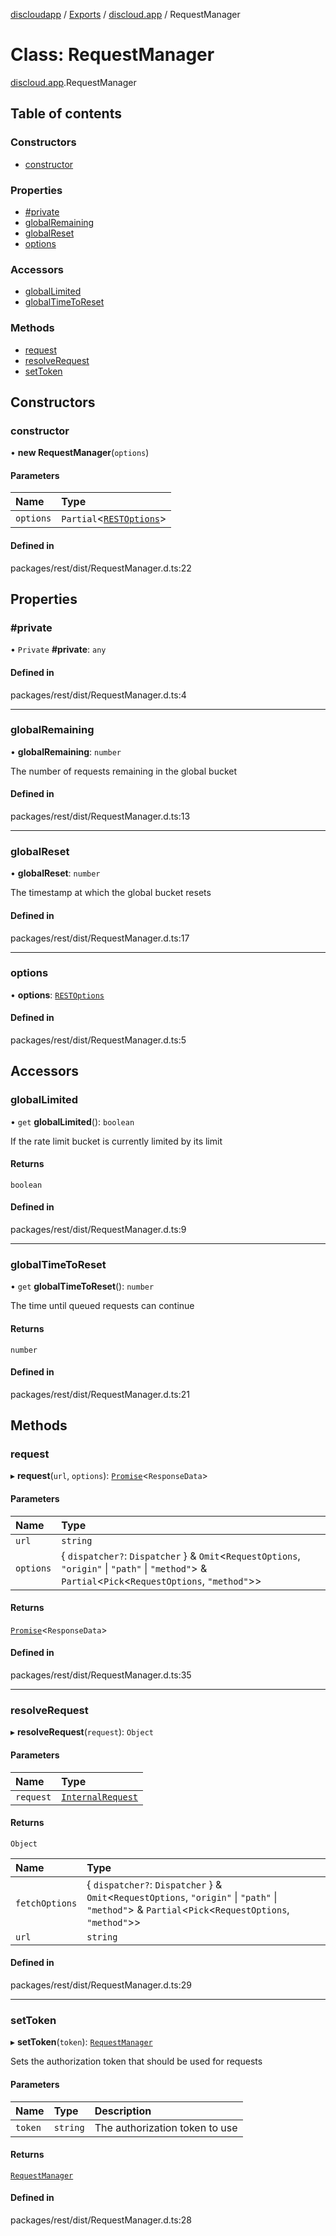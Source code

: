 [discloudapp](../README.md) / [Exports](../modules.md) / [discloud.app](../modules/discloud_app.md) / RequestManager

# Class: RequestManager

[discloud.app](../modules/discloud_app.md).RequestManager

## Table of contents

### Constructors

- [constructor](discloud_app.RequestManager.md#constructor)

### Properties

- [#private](discloud_app.RequestManager.md##private)
- [globalRemaining](discloud_app.RequestManager.md#globalremaining)
- [globalReset](discloud_app.RequestManager.md#globalreset)
- [options](discloud_app.RequestManager.md#options)

### Accessors

- [globalLimited](discloud_app.RequestManager.md#globallimited)
- [globalTimeToReset](discloud_app.RequestManager.md#globaltimetoreset)

### Methods

- [request](discloud_app.RequestManager.md#request)
- [resolveRequest](discloud_app.RequestManager.md#resolverequest)
- [setToken](discloud_app.RequestManager.md#settoken)

## Constructors

### constructor

• **new RequestManager**(`options`)

#### Parameters

| Name | Type |
| :------ | :------ |
| `options` | `Partial`<[`RESTOptions`](../interfaces/discloud_app.RESTOptions.md)\> |

#### Defined in

packages/rest/dist/RequestManager.d.ts:22

## Properties

### #private

• `Private` **#private**: `any`

#### Defined in

packages/rest/dist/RequestManager.d.ts:4

___

### globalRemaining

• **globalRemaining**: `number`

The number of requests remaining in the global bucket

#### Defined in

packages/rest/dist/RequestManager.d.ts:13

___

### globalReset

• **globalReset**: `number`

The timestamp at which the global bucket resets

#### Defined in

packages/rest/dist/RequestManager.d.ts:17

___

### options

• **options**: [`RESTOptions`](../interfaces/discloud_app.RESTOptions.md)

#### Defined in

packages/rest/dist/RequestManager.d.ts:5

## Accessors

### globalLimited

• `get` **globalLimited**(): `boolean`

If the rate limit bucket is currently limited by its limit

#### Returns

`boolean`

#### Defined in

packages/rest/dist/RequestManager.d.ts:9

___

### globalTimeToReset

• `get` **globalTimeToReset**(): `number`

The time until queued requests can continue

#### Returns

`number`

#### Defined in

packages/rest/dist/RequestManager.d.ts:21

## Methods

### request

▸ **request**(`url`, `options`): [`Promise`]( https://developer.mozilla.org/en-US/docs/Web/JavaScript/Reference/Global_Objects/Promise )<`ResponseData`\>

#### Parameters

| Name | Type |
| :------ | :------ |
| `url` | `string` |
| `options` | { `dispatcher?`: `Dispatcher`  } & `Omit`<`RequestOptions`, ``"origin"`` \| ``"path"`` \| ``"method"``\> & `Partial`<`Pick`<`RequestOptions`, ``"method"``\>\> |

#### Returns

[`Promise`]( https://developer.mozilla.org/en-US/docs/Web/JavaScript/Reference/Global_Objects/Promise )<`ResponseData`\>

#### Defined in

packages/rest/dist/RequestManager.d.ts:35

___

### resolveRequest

▸ **resolveRequest**(`request`): `Object`

#### Parameters

| Name | Type |
| :------ | :------ |
| `request` | [`InternalRequest`](../interfaces/discloud_app.InternalRequest.md) |

#### Returns

`Object`

| Name | Type |
| :------ | :------ |
| `fetchOptions` | { `dispatcher?`: `Dispatcher`  } & `Omit`<`RequestOptions`, ``"origin"`` \| ``"path"`` \| ``"method"``\> & `Partial`<`Pick`<`RequestOptions`, ``"method"``\>\> |
| `url` | `string` |

#### Defined in

packages/rest/dist/RequestManager.d.ts:29

___

### setToken

▸ **setToken**(`token`): [`RequestManager`](discloud_app.RequestManager.md)

Sets the authorization token that should be used for requests

#### Parameters

| Name | Type | Description |
| :------ | :------ | :------ |
| `token` | `string` | The authorization token to use |

#### Returns

[`RequestManager`](discloud_app.RequestManager.md)

#### Defined in

packages/rest/dist/RequestManager.d.ts:28

